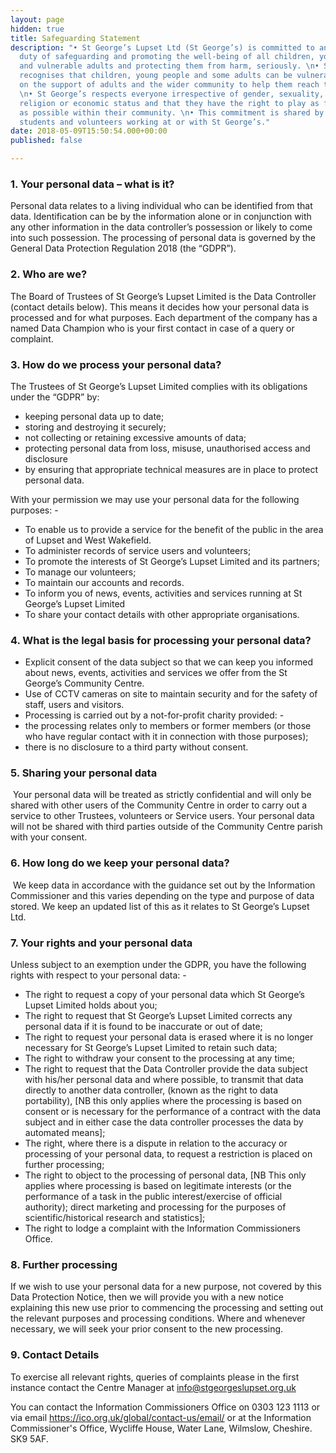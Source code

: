 ```yaml
---
layout: page
hidden: true
title: Safeguarding Statement
description: "• St George’s Lupset Ltd (St George’s) is committed to and takes its
  duty of safeguarding and promoting the well-being of all children, young people
  and vulnerable adults and protecting them from harm, seriously. \n• St George’s
  recognises that children, young people and some adults can be vulnerable and rely
  on the support of adults and the wider community to help them reach their full potential.
  \n• St George’s respects everyone irrespective of gender, sexuality, race, culture,
  religion or economic status and that they have the right to play as full a part
  as possible within their community. \n• This commitment is shared by trustees, staff,
  students and volunteers working at or with St George’s."
date: 2018-05-09T15:50:54.000+00:00
published: false

---
```

### 1. Your personal data – what is it?

Personal data relates to a living individual who can be identified from that data.  Identification can be by the information alone or in conjunction with any other information in the data controller’s possession or likely to come into such possession. The processing of personal data is governed by the General Data Protection Regulation 2018 (the “GDPR”).

### 2. Who are we?

The Board of Trustees of St George’s Lupset Limited is the Data Controller (contact details below).  This means it decides how your personal data is processed and for what purposes. Each department of the company has a named Data Champion who is your first contact in case of a query or complaint.

### 3. How do we process your personal data?

The Trustees of St George’s Lupset Limited complies with its obligations under the “GDPR” by:

- keeping personal data up to date;
- storing and destroying it securely;
- not collecting or retaining excessive amounts of data;
- protecting personal data from loss, misuse, unauthorised access and disclosure
- by ensuring that appropriate technical measures are in place to protect personal data.

With your permission we may use your personal data for the following purposes: -

- To enable us to provide a service for the benefit of the public in the area of Lupset and West Wakefield.
- To administer records of service users and volunteers;
- To promote the interests of St George’s Lupset Limited and its partners;
- To manage our volunteers;
- To maintain our accounts and records.
- To inform you of news, events, activities and services running at St George’s Lupset Limited
- To share your contact details with other appropriate organisations.

### 4. What is the legal basis for processing your personal data?

- Explicit consent of the data subject so that we can keep you informed about news, events, activities and services we offer from the St George’s Community Centre.
- Use of CCTV cameras on site to maintain security and for the safety of staff, users and visitors.
- Processing is carried out by a not-for-profit charity provided: -
- the processing relates only to members or former members (or those who have regular contact with it in connection with those purposes);
- there is no disclosure to a third party without consent.

### 5. Sharing your personal data

 Your personal data will be treated as strictly confidential and will only be shared with other users of the Community Centre in order to carry out a service to other Trustees, volunteers or Service users. Your personal data will not be shared with third parties outside of the Community Centre parish with your consent.

### 6. How long do we keep your personal data?

 We keep data in accordance with the guidance set out by the Information Commissioner and this varies depending on the type and purpose of data stored. We keep an updated list of this as it relates to St George’s Lupset Ltd.

### 7. Your rights and your personal data

Unless subject to an exemption under the GDPR, you have the following rights with respect to your personal data: -

- The right to request a copy of your personal data which St George’s Lupset  Limited holds about you;
- The right to request that St George’s Lupset Limited corrects any personal data if it is found to be inaccurate or out of date;  
- The right to request your personal data is erased where it is no longer necessary for St George’s Lupset Limited to retain such data;
- The right to withdraw your consent to the processing at any time;
- The right to request that the Data Controller provide the data subject with his/her personal data and where possible, to transmit that data directly to another data controller, (known as the right to data portability), [NB this only applies where the processing is based on consent or is necessary for the performance of a contract with the data subject and in either case the data controller processes the data by automated means];
- The right, where there is a dispute in relation to the accuracy or processing of your personal data, to request a restriction is placed on further processing;
- The right to object to the processing of personal data, [NB This only applies where processing is based on legitimate interests (or the performance of a task in the public interest/exercise of official authority); direct marketing and processing for the purposes of scientific/historical research and statistics];
- The right to lodge a complaint with the Information Commissioners Office.

### 8. Further processing

If we wish to use your personal data for a new purpose, not covered by this Data Protection Notice, then we will provide you with a new notice explaining this new use prior to commencing the processing and setting out the relevant purposes and processing conditions. Where and whenever necessary, we will seek your prior consent to the new processing.

### 9. Contact Details

To exercise all relevant rights, queries of complaints please in the first instance contact the Centre Manager at info@stgeorgeslupset.org.uk

You can contact the Information Commissioners Office on 0303 123 1113 or via email https://ico.org.uk/global/contact-us/email/ or at the Information Commissioner's Office, Wycliffe House, Water Lane, Wilmslow, Cheshire. SK9 5AF.